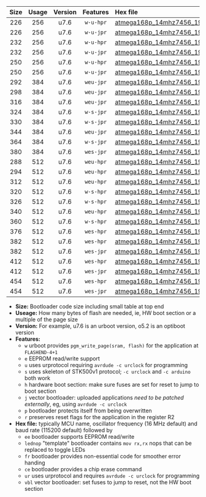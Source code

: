 |Size|Usage|Version|Features|Hex file|
|:-:|:-:|:-:|:-:|:--|
|226|256|u7.6|`w-u-hpr`|[atmega168p_14mhz7456_19200bps_ur.hex](https://raw.githubusercontent.com/stefanrueger/urboot/main//atmega168p_14mhz7456_19200bps_ur.hex)|
|226|256|u7.6|`w-u-jpr`|[atmega168p_14mhz7456_19200bps_ur_vbl.hex](https://raw.githubusercontent.com/stefanrueger/urboot/main//atmega168p_14mhz7456_19200bps_ur_vbl.hex)|
|232|256|u7.6|`w-u-hpr`|[atmega168p_14mhz7456_19200bps_lednop_ur.hex](https://raw.githubusercontent.com/stefanrueger/urboot/main//atmega168p_14mhz7456_19200bps_lednop_ur.hex)|
|232|256|u7.6|`w-u-jpr`|[atmega168p_14mhz7456_19200bps_lednop_ur_vbl.hex](https://raw.githubusercontent.com/stefanrueger/urboot/main//atmega168p_14mhz7456_19200bps_lednop_ur_vbl.hex)|
|250|256|u7.6|`w-u-hpr`|[atmega168p_14mhz7456_19200bps_lednop_fr_ur.hex](https://raw.githubusercontent.com/stefanrueger/urboot/main//atmega168p_14mhz7456_19200bps_lednop_fr_ur.hex)|
|250|256|u7.6|`w-u-jpr`|[atmega168p_14mhz7456_19200bps_lednop_fr_ur_vbl.hex](https://raw.githubusercontent.com/stefanrueger/urboot/main//atmega168p_14mhz7456_19200bps_lednop_fr_ur_vbl.hex)|
|292|384|u7.6|`weu-jpr`|[atmega168p_14mhz7456_19200bps_ee_ur_vbl.hex](https://raw.githubusercontent.com/stefanrueger/urboot/main//atmega168p_14mhz7456_19200bps_ee_ur_vbl.hex)|
|298|384|u7.6|`weu-jpr`|[atmega168p_14mhz7456_19200bps_ee_lednop_ur_vbl.hex](https://raw.githubusercontent.com/stefanrueger/urboot/main//atmega168p_14mhz7456_19200bps_ee_lednop_ur_vbl.hex)|
|316|384|u7.6|`weu-jpr`|[atmega168p_14mhz7456_19200bps_ee_lednop_fr_ur_vbl.hex](https://raw.githubusercontent.com/stefanrueger/urboot/main//atmega168p_14mhz7456_19200bps_ee_lednop_fr_ur_vbl.hex)|
|324|384|u7.6|`w-s-jpr`|[atmega168p_14mhz7456_19200bps_vbl.hex](https://raw.githubusercontent.com/stefanrueger/urboot/main//atmega168p_14mhz7456_19200bps_vbl.hex)|
|330|384|u7.6|`w-s-jpr`|[atmega168p_14mhz7456_19200bps_lednop_vbl.hex](https://raw.githubusercontent.com/stefanrueger/urboot/main//atmega168p_14mhz7456_19200bps_lednop_vbl.hex)|
|344|384|u7.6|`weu-jpr`|[atmega168p_14mhz7456_19200bps_ee_lednop_fr_ce_ur_vbl.hex](https://raw.githubusercontent.com/stefanrueger/urboot/main//atmega168p_14mhz7456_19200bps_ee_lednop_fr_ce_ur_vbl.hex)|
|364|384|u7.6|`w-s-jpr`|[atmega168p_14mhz7456_19200bps_lednop_fr_vbl.hex](https://raw.githubusercontent.com/stefanrueger/urboot/main//atmega168p_14mhz7456_19200bps_lednop_fr_vbl.hex)|
|380|384|u7.6|`wes-jpr`|[atmega168p_14mhz7456_19200bps_ee_vbl.hex](https://raw.githubusercontent.com/stefanrueger/urboot/main//atmega168p_14mhz7456_19200bps_ee_vbl.hex)|
|288|512|u7.6|`weu-hpr`|[atmega168p_14mhz7456_19200bps_ee_ur.hex](https://raw.githubusercontent.com/stefanrueger/urboot/main//atmega168p_14mhz7456_19200bps_ee_ur.hex)|
|294|512|u7.6|`weu-hpr`|[atmega168p_14mhz7456_19200bps_ee_lednop_ur.hex](https://raw.githubusercontent.com/stefanrueger/urboot/main//atmega168p_14mhz7456_19200bps_ee_lednop_ur.hex)|
|312|512|u7.6|`weu-hpr`|[atmega168p_14mhz7456_19200bps_ee_lednop_fr_ur.hex](https://raw.githubusercontent.com/stefanrueger/urboot/main//atmega168p_14mhz7456_19200bps_ee_lednop_fr_ur.hex)|
|320|512|u7.6|`w-s-hpr`|[atmega168p_14mhz7456_19200bps.hex](https://raw.githubusercontent.com/stefanrueger/urboot/main//atmega168p_14mhz7456_19200bps.hex)|
|326|512|u7.6|`w-s-hpr`|[atmega168p_14mhz7456_19200bps_lednop.hex](https://raw.githubusercontent.com/stefanrueger/urboot/main//atmega168p_14mhz7456_19200bps_lednop.hex)|
|340|512|u7.6|`weu-hpr`|[atmega168p_14mhz7456_19200bps_ee_lednop_fr_ce_ur.hex](https://raw.githubusercontent.com/stefanrueger/urboot/main//atmega168p_14mhz7456_19200bps_ee_lednop_fr_ce_ur.hex)|
|360|512|u7.6|`w-s-hpr`|[atmega168p_14mhz7456_19200bps_lednop_fr.hex](https://raw.githubusercontent.com/stefanrueger/urboot/main//atmega168p_14mhz7456_19200bps_lednop_fr.hex)|
|376|512|u7.6|`wes-hpr`|[atmega168p_14mhz7456_19200bps_ee.hex](https://raw.githubusercontent.com/stefanrueger/urboot/main//atmega168p_14mhz7456_19200bps_ee.hex)|
|382|512|u7.6|`wes-hpr`|[atmega168p_14mhz7456_19200bps_ee_lednop.hex](https://raw.githubusercontent.com/stefanrueger/urboot/main//atmega168p_14mhz7456_19200bps_ee_lednop.hex)|
|382|512|u7.6|`wes-jpr`|[atmega168p_14mhz7456_19200bps_ee_lednop_vbl.hex](https://raw.githubusercontent.com/stefanrueger/urboot/main//atmega168p_14mhz7456_19200bps_ee_lednop_vbl.hex)|
|412|512|u7.6|`wes-hpr`|[atmega168p_14mhz7456_19200bps_ee_lednop_fr.hex](https://raw.githubusercontent.com/stefanrueger/urboot/main//atmega168p_14mhz7456_19200bps_ee_lednop_fr.hex)|
|412|512|u7.6|`wes-jpr`|[atmega168p_14mhz7456_19200bps_ee_lednop_fr_vbl.hex](https://raw.githubusercontent.com/stefanrueger/urboot/main//atmega168p_14mhz7456_19200bps_ee_lednop_fr_vbl.hex)|
|454|512|u7.6|`wes-hpr`|[atmega168p_14mhz7456_19200bps_ee_lednop_fr_ce.hex](https://raw.githubusercontent.com/stefanrueger/urboot/main//atmega168p_14mhz7456_19200bps_ee_lednop_fr_ce.hex)|
|454|512|u7.6|`wes-jpr`|[atmega168p_14mhz7456_19200bps_ee_lednop_fr_ce_vbl.hex](https://raw.githubusercontent.com/stefanrueger/urboot/main//atmega168p_14mhz7456_19200bps_ee_lednop_fr_ce_vbl.hex)|

- **Size:** Bootloader code size including small table at top end
- **Useage:** How many bytes of flash are needed, ie, HW boot section or a multiple of the page size
- **Version:** For example, u7.6 is an urboot version, o5.2 is an optiboot version
- **Features:**
  + `w` urboot provides `pgm_write_page(sram, flash)` for the application at `FLASHEND-4+1`
  + `e` EEPROM read/write support
  + `u` uses urprotocol requiring `avrdude -c urclock` for programming
  + `s` uses skeleton of STK500v1 protocol; `-c urclock` and `-c arduino` both work
  + `h` hardware boot section: make sure fuses are set for reset to jump to boot section
  + `j` vector bootloader: uploaded applications *need to be patched externally*, eg, using `avrdude -c urclock`
  + `p` bootloader protects itself from being overwritten
  + `r` preserves reset flags for the application in the register R2
- **Hex file:** typically MCU name, oscillator frequency (16 MHz default) and baud rate (115200 default) followed by
  + `ee` bootloader supports EEPROM read/write
  + `lednop` "template" bootloader contains `mov rx,rx` nops that can be replaced to toggle LEDs
  + `fr` bootloader provides non-essential code for smoother error handing
  + `ce` bootloader provides a chip erase command
  + `ur` uses urprotocol and requires `avrdude -c urclock` for programming
  + `vbl` vector bootloader: set fuses to jump to reset, not the HW boot section
